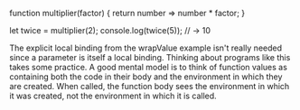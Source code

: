 
function multiplier(factor) { 
  return number => number * factor; }

let twice = multiplier(2); 
console.log(twice(5)); 
// → 10

The explicit local binding from the wrapValue example isn't really needed since a parameter is itself a local binding. Thinking about programs like this takes some practice. A good mental model is to think of function values as containing both the code in their body and the environment in which they are created. When called, the function body sees the environment in which it was created, not the environment in which it is called.
